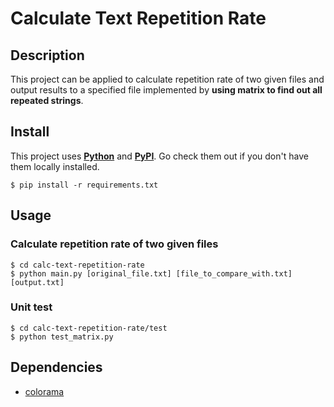 # Calculate Text Repetition Rate

## Description

This project can be applied to calculate repetition rate of two given files and output results to a specified file implemented by **using matrix to find out all repeated strings**.

## Install

This project uses **[Python](https://python.org)** and **[PyPI](https://pypi.org)**. Go check them out if you don't have them locally installed.

```
$ pip install -r requirements.txt
```

## Usage

### Calculate repetition rate of two given files

```
$ cd calc-text-repetition-rate
$ python main.py [original_file.txt] [file_to_compare_with.txt] [output.txt]
```

### Unit test

```
$ cd calc-text-repetition-rate/test
$ python test_matrix.py
```

## Dependencies

-   [colorama](https://github.com/tartley/colorama)
